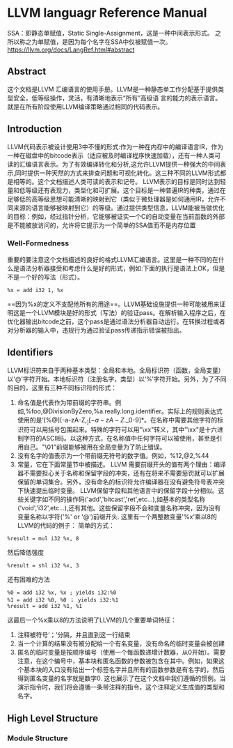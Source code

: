 # LLVM languagr Reference Manual
SSA：即静态单赋值，Static Single-Assignment，这是一种中间表示形式。 之所以称之为单赋值，是因为每个名字在SSA中仅被赋值一次。
https://llvm.org/docs/LangRef.html#abstract
## Abstract
这个文档是LLVM 汇编语言的使用手册。LLVM是一种静态单工作分配基于提供类型安全，低等级操作，灵活，有清晰地表示“所有”高级语
言的能力的表示语言。就是在所有阶段使用LLVM编译策略通过相同的代码表示。
## Introduction
LLVM代码表示被设计使用3中不懂的形式:作为一种在内存中的编译语言IR，作为一种在磁盘中的bitcode表示（适应被及时编译程序快速加载），还有一种人类可读的汇编语言表示。为了有效编译转化和分析,这允许LLVM提供一种强大的中间表示,同时提供一种天然的方式来排查问题和可视化转化。这三种不同的LLVM形式都是相等的。这个文档描述人类可读的表示和记号。
LLVM表示的目标是同时达到轻量和低等级还有表现力，类型化和可扩展。这个目标是一种普遍IR的种类，通过在足够低的高等级思想可能清晰的映射到它（类似于微处理器是如何通用IR，允许不同来源的语言能够被映射到它）的等级。通过提供类型信息，LLVM能被当做优化的目标：例如，经过指针分析，它能够被证实一个C的自动变量在当前函数的外部是不能被放访问的，允许将它提示为一个简单的SSA值而不是内存位置

### Well-Formedness
重要的要注意这个文档描述的良好的格式LLVM汇编语言。这里是一种不同的在什么是语法分析器接受和考虑什么是好的形式，例如:下面的执行是语法上OK，但是不是一个好的写法（形式）。
```
%x = add i32 1, %x
```
==因为%x的定义不支配他所有的用途==。LLVM基础设施提供一种可能被用来证明这是一个LLVM模块是好的形式（写法）的验证pass。在解析输入程序之后，在优化器输出bitcode之前，这个pass是通过语法分析器自动运行。在转换过程或者对分析器的输入中，违规行为通过验证pass传递指示错误被指出。

## Identifiers
LLVM标识符来自于两种基本类型：全局和本地。全局标识符（函数，全局变量）以'@'字符开始。本地标识符（注册名字，类型）以‘%’字符开始。另外，为了不同的目的，这里有三种不同标识符的形式：

1. 命名值是代表作为带前缀的字符串。例如,%foo,@DivisionByZero,%a.really.long.identifier。实际上的规则表达式使用的是‘[%@][-a-zA-Z$,_][-a-zA-Z$._0-9]*。在名称中需要其他字符的标识符可以用括号包围起来。特殊的字符可以用"\xx"转义，其中"\xx"是十六进制字符的ASCII码。以这种方式，在名称值中任何字符可以被使用，甚至是引用自己。"\01"前缀能够被用在全局变量为了防止错误。
2. 没有名字的值表示为一个带前缀无符号的数字值。例如，%12,@2,%44
3. 常量，它在下面常量节中被描述。
LLVM 需要前缀开头的值有两个理由：编译器不需要担心关于名称和保留字段的冲突，还有在将来不需要惩罚就可以扩展保留的单词集合。另外，没有命名的标识符允许编译器在没有避免符号表冲突下快速提出临时变量。
LLVM保留字段和其他语言中的保留字段十分相似。这些关键字如不同的操作码('add','bitcast','ret',etc...),如基本的类型名称('void','i32',etc...),还有其他。这些保留字段不会和变量名称冲突，因为没有变量名称以字符('%' or '@')前缀开头.
这里有一个两整数变量'%x'乘以8的LLVM的代码的例子：
简单的方式：
```
%result = mul i32 %x, 8
```
然后降低强度
```
%result = shl i32 %x, 3
```
还有困难的方法
```
%0 = add i32 %x, %x ; yields i32:%0
%1 = add i32 %0, %0 ； yields i32:%1
%result = add i32 %1, %1
```
这最后一个%x乘以8的方法说明了LLVM的几个重要单词特征：
1. 注释被符号‘；’分隔，并且直到这一行结束
2. 当一个计算的结果没有被分配给一个有名变量，没有命名的临时变量会被创建
3. 匿名的临时变量是按顺序编号（使用一个每函数递增计数器，从0开始）。需要注意，在这个编号中，基本块和匿名函数的参数被包含在其中。例如，如果这个基本块的入口没有给出一个标签名字并且所有的函数参数是有名字的，然后得到匿名变量的名字就是数字0.
这也展示了在这个文档中我们遵循的惯例。当演示指令时，我们将会遵循一条带注释的指令，这个注释定义生成值的类型和名字。
## High Level Structure
### Module Structure
